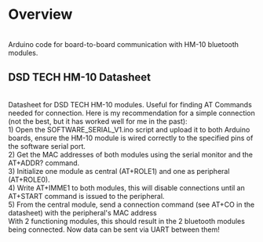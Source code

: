 # Overview
<br/>Arduino code for board-to-board communication with HM-10 bluetooth modules. 
## DSD TECH HM-10 Datasheet
<br/>Datasheet for DSD TECH HM-10 modules. Useful for finding AT Commands needed for connection. Here is my recommendation for a simple connection (not the best, but it has worked well for me in the past):
<br/>1) Open the SOFTWARE_SERIAL_V1.ino script and upload it to both Arduino boards, ensure the HM-10 module is wired correctly to the specified pins of the software serial port.
<br/>2) Get the MAC addresses of both modules using the serial monitor and the AT+ADDR? command.
<br/>3) Initialize one module as central (AT+ROLE1) and one as peripheral (AT+ROLE0).
<br/>4) Write AT+IMME1 to both modules, this will disable connections until an AT+START command is issued to the peripheral.
<br/>5) From the central module, send a connection command (see AT+CO in the datasheet) with the peripheral's MAC address
<br/>With 2 functioning modules, this should result in the 2 bluetooth modules being connected. Now data can be sent via UART between them!
